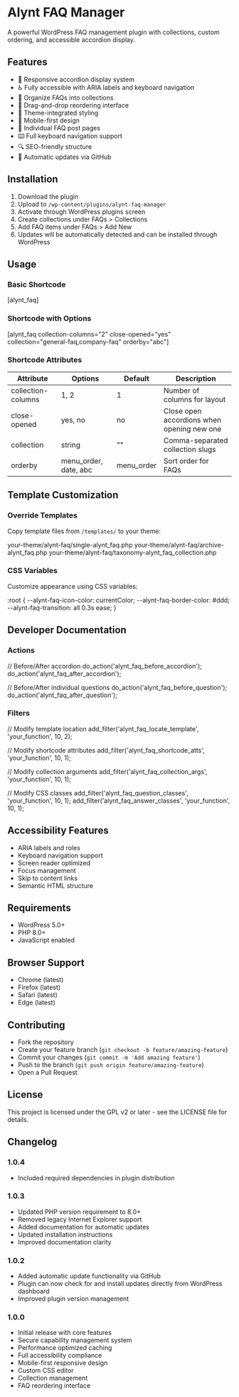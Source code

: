 # Alynt FAQ Manager

A powerful WordPress FAQ management plugin with collections, custom ordering, and accessible accordion display.

## Features

- 📱 Responsive accordion display system
- ♿ Fully accessible with ARIA labels and keyboard navigation
- 📑 Organize FAQs into collections
- 🔄 Drag-and-drop reordering interface
- 🎨 Theme-integrated styling
- 📱 Mobile-first design
- 🔗 Individual FAQ post pages
- ⌨️ Full keyboard navigation support
- 🔍 SEO-friendly structure
- 🔄 Automatic updates via GitHub

## Installation

1. Download the plugin
2. Upload to `/wp-content/plugins/alynt-faq-manager`
3. Activate through WordPress plugins screen
4. Create collections under FAQs > Collections
5. Add FAQ items under FAQs > Add New
6. Updates will be automatically detected and can be installed through WordPress

## Usage

### Basic Shortcode

[alynt_faq]

### Shortcode with Options

[alynt_faq collection-columns="2" close-opened="yes" collection="general-faq,company-faq" orderby="abc"]

### Shortcode Attributes

| Attribute | Options | Default | Description |
|-----------|---------|---------|-------------|
| collection-columns | 1, 2 | 1 | Number of columns for layout |
| close-opened | yes, no | no | Close open accordions when opening new one |
| collection | string | "" | Comma-separated collection slugs |
| orderby | menu_order, date, abc | menu_order | Sort order for FAQs |

## Template Customization

### Override Templates

Copy template files from `/templates/` to your theme:

your-theme/alynt-faq/single-alynt_faq.php your-theme/alynt-faq/archive-alynt_faq.php your-theme/alynt-faq/taxonomy-alynt_faq_collection.php

### CSS Variables

Customize appearance using CSS variables:

:root {
    --alynt-faq-icon-color: currentColor;
    --alynt-faq-border-color: #ddd;
    --alynt-faq-transition: all 0.3s ease;
}

## Developer Documentation

### Actions

// Before/After accordion
do_action('alynt_faq_before_accordion');
do_action('alynt_faq_after_accordion');

// Before/After individual questions
do_action('alynt_faq_before_question');
do_action('alynt_faq_after_question');

### Filters

// Modify template location
add_filter('alynt_faq_locate_template', 'your_function', 10, 2);

// Modify shortcode attributes
add_filter('alynt_faq_shortcode_atts', 'your_function', 10, 1);

// Modify collection arguments
add_filter('alynt_faq_collection_args', 'your_function', 10, 1);

// Modify CSS classes
add_filter('alynt_faq_question_classes', 'your_function', 10, 1);
add_filter('alynt_faq_answer_classes', 'your_function', 10, 1);

## Accessibility Features

- ARIA labels and roles
- Keyboard navigation support
- Screen reader optimized
- Focus management
- Skip to content links
- Semantic HTML structure

## Requirements

- WordPress 5.0+
- PHP 8.0+
- JavaScript enabled

## Browser Support

- Chrome (latest)
- Firefox (latest)
- Safari (latest)
- Edge (latest)

## Contributing

- Fork the repository
- Create your feature branch (`git checkout -b feature/amazing-feature`)
- Commit your changes (`git commit -m 'Add amazing feature'`)
- Push to the branch (`git push origin feature/amazing-feature`)
- Open a Pull Request

## License

This project is licensed under the GPL v2 or later - see the LICENSE file for details.

## Changelog

### 1.0.4
- Included required dependencies in plugin distribution

### 1.0.3
- Updated PHP version requirement to 8.0+
- Removed legacy Internet Explorer support
- Added documentation for automatic updates
- Updated installation instructions
- Improved documentation clarity

### 1.0.2
- Added automatic update functionality via GitHub
- Plugin can now check for and install updates directly from WordPress dashboard
- Improved plugin version management

### 1.0.0
- Initial release with core features
- Secure capability management system
- Performance optimized caching
- Full accessibility compliance
- Mobile-first responsive design
- Custom CSS editor
- Collection management
- FAQ reordering interface